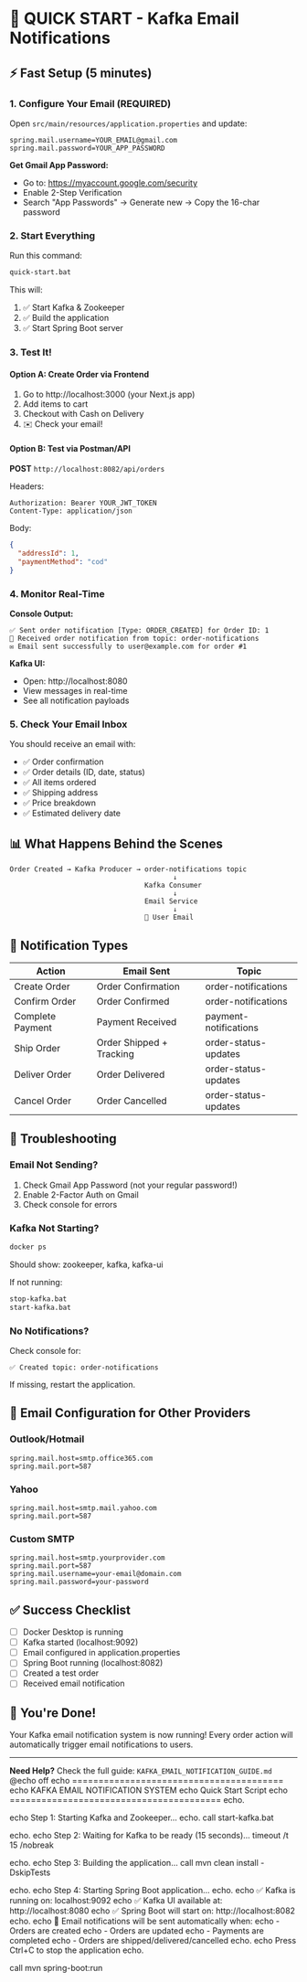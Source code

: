 # 🚀 QUICK START - Kafka Email Notifications

## ⚡ Fast Setup (5 minutes)

### 1. Configure Your Email (REQUIRED)

Open `src/main/resources/application.properties` and update:

```properties
spring.mail.username=YOUR_EMAIL@gmail.com
spring.mail.password=YOUR_APP_PASSWORD
```

**Get Gmail App Password:**
- Go to: https://myaccount.google.com/security
- Enable 2-Step Verification
- Search "App Passwords" → Generate new → Copy the 16-char password

### 2. Start Everything

Run this command:
```bash
quick-start.bat
```

This will:
1. ✅ Start Kafka & Zookeeper
2. ✅ Build the application
3. ✅ Start Spring Boot server

### 3. Test It!

#### Option A: Create Order via Frontend
1. Go to http://localhost:3000 (your Next.js app)
2. Add items to cart
3. Checkout with Cash on Delivery
4. ✉️ Check your email!

#### Option B: Test via Postman/API

**POST** `http://localhost:8082/api/orders`

Headers:
```
Authorization: Bearer YOUR_JWT_TOKEN
Content-Type: application/json
```

Body:
```json
{
  "addressId": 1,
  "paymentMethod": "cod"
}
```

### 4. Monitor Real-Time

**Console Output:**
```
✅ Sent order notification [Type: ORDER_CREATED] for Order ID: 1
📨 Received order notification from topic: order-notifications
✉️ Email sent successfully to user@example.com for order #1
```

**Kafka UI:**
- Open: http://localhost:8080
- View messages in real-time
- See all notification payloads

### 5. Check Your Email Inbox

You should receive an email with:
- ✅ Order confirmation
- ✅ Order details (ID, date, status)
- ✅ All items ordered
- ✅ Shipping address
- ✅ Price breakdown
- ✅ Estimated delivery date

## 📊 What Happens Behind the Scenes

```
Order Created → Kafka Producer → order-notifications topic
                                        ↓
                                 Kafka Consumer
                                        ↓
                                 Email Service
                                        ↓
                                 📧 User Email
```

## 🎯 Notification Types

| Action | Email Sent | Topic |
|--------|-----------|-------|
| Create Order | Order Confirmation | order-notifications |
| Confirm Order | Order Confirmed | order-notifications |
| Complete Payment | Payment Received | payment-notifications |
| Ship Order | Order Shipped + Tracking | order-status-updates |
| Deliver Order | Order Delivered | order-status-updates |
| Cancel Order | Order Cancelled | order-status-updates |

## 🔧 Troubleshooting

### Email Not Sending?
1. Check Gmail App Password (not your regular password!)
2. Enable 2-Factor Auth on Gmail
3. Check console for errors

### Kafka Not Starting?
```bash
docker ps
```
Should show: zookeeper, kafka, kafka-ui

If not running:
```bash
stop-kafka.bat
start-kafka.bat
```

### No Notifications?
Check console for:
```
✅ Created topic: order-notifications
```

If missing, restart the application.

## 📧 Email Configuration for Other Providers

### Outlook/Hotmail
```properties
spring.mail.host=smtp.office365.com
spring.mail.port=587
```

### Yahoo
```properties
spring.mail.host=smtp.mail.yahoo.com
spring.mail.port=587
```

### Custom SMTP
```properties
spring.mail.host=smtp.yourprovider.com
spring.mail.port=587
spring.mail.username=your-email@domain.com
spring.mail.password=your-password
```

## ✅ Success Checklist

- [ ] Docker Desktop is running
- [ ] Kafka started (localhost:9092)
- [ ] Email configured in application.properties
- [ ] Spring Boot running (localhost:8082)
- [ ] Created a test order
- [ ] Received email notification

## 🎉 You're Done!

Your Kafka email notification system is now running! Every order action will automatically trigger email notifications to users.

---

**Need Help?** Check the full guide: `KAFKA_EMAIL_NOTIFICATION_GUIDE.md`
@echo off
echo ========================================
echo    KAFKA EMAIL NOTIFICATION SYSTEM
echo    Quick Start Script
echo ========================================
echo.

echo Step 1: Starting Kafka and Zookeeper...
echo.
call start-kafka.bat

echo.
echo Step 2: Waiting for Kafka to be ready (15 seconds)...
timeout /t 15 /nobreak

echo.
echo Step 3: Building the application...
call mvn clean install -DskipTests

echo.
echo Step 4: Starting Spring Boot application...
echo.
echo ✅ Kafka is running on: localhost:9092
echo ✅ Kafka UI available at: http://localhost:8080
echo ✅ Spring Boot will start on: http://localhost:8082
echo.
echo 📧 Email notifications will be sent automatically when:
echo    - Orders are created
echo    - Orders are updated
echo    - Payments are completed
echo    - Orders are shipped/delivered/cancelled
echo.
echo Press Ctrl+C to stop the application
echo.

call mvn spring-boot:run

